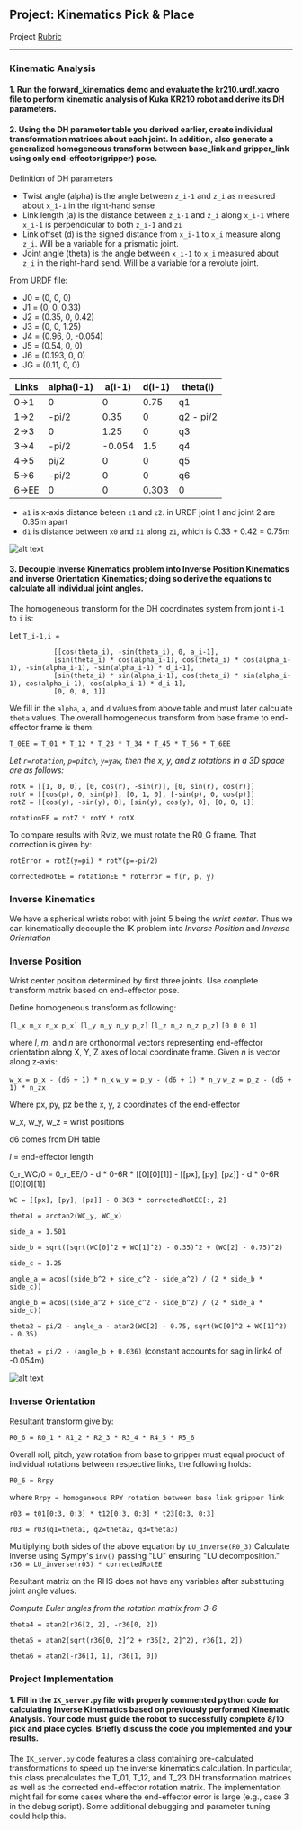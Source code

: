 ## Project: Kinematics Pick & Place

[//]: # (Image References)

[image1]: ./misc_images/dh_diagram.jpg
[image2]: ./misc_images/inverse-kinematics.png
[image3]: ./misc_images/misc2.png

Project [Rubric](https://review.udacity.com/#!/rubrics/972/view) 

---
### Kinematic Analysis
#### 1. Run the forward_kinematics demo and evaluate the kr210.urdf.xacro file to perform kinematic analysis of Kuka KR210 robot and derive its DH parameters.

#### 2. Using the DH parameter table you derived earlier, create individual transformation matrices about each joint. In addition, also generate a generalized homogeneous transform between base_link and gripper_link using only end-effector(gripper) pose.

Definition of DH parameters
- Twist angle (alpha) is the angle between `z_i-1` and `z_i` as measured about `x_i-1` in the right-hand sense
- Link length (a) is the distance between `z_i-1` and `z_i` along `x_i-1` where `x_i-1` is perpendicular to both `z_i-1` and `zi`
- Link offset (d) is the signed distance from `x_i-1` to `x_i` measure along `z_i`. Will be a variable for a prismatic joint.
- Joint angle (theta) is the angle between `x_i-1` to `x_i` measured about `z_i` in the right-hand send. Will be a variable for a revolute joint.

From URDF file:
- J0 = (0, 0, 0)
- J1 = (0, 0, 0.33)
- J2 = (0.35, 0, 0.42)
- J3 = (0, 0, 1.25)
- J4 = (0.96, 0, -0.054)
- J5 = (0.54, 0, 0)
- J6 = (0.193, 0, 0)
- JG = (0.11, 0, 0)


Links | alpha(i-1) | a(i-1) | d(i-1) | theta(i)
--- | --- | --- | --- | ---
0->1 | 0 | 0 | 0.75 | q1
1->2 | -pi/2 | 0.35 | 0 | q2 - pi/2
2->3 | 0 | 1.25 | 0 | q3
3->4 |  -pi/2 | -0.054 | 1.5 | q4
4->5 | pi/2 | 0 | 0 | q5
5->6 | -pi/2 | 0 | 0 | q6
6->EE | 0 | 0 | 0.303 | 0


- `a1` is x-axis distance beteen `z1` and `z2`. in URDF joint 1 and joint 2 are 0.35m apart
- `d1` is distance between `x0` and `x1` along `z1`, which is 0.33 + 0.42 = 0.75m

![alt text][image1]

#### 3. Decouple Inverse Kinematics problem into Inverse Position Kinematics and inverse Orientation Kinematics; doing so derive the equations to calculate all individual joint angles.

The homogeneous transform for the DH coordinates system from joint `i-1` to `i` is:

Let `T_i-1,i = `

               [[cos(theta_i), -sin(theta_i), 0, a_i-1], 
               [sin(theta_i) * cos(alpha_i-1), cos(theta_i) * cos(alpha_i-1), -sin(alpha_i-1), -sin(alpha_i-1) * d_i-1], 
               [sin(theta_i) * sin(alpha_i-1), cos(theta_i) * sin(alpha_i-1), cos(alpha_i-1), cos(alpha_i-1) * d_i-1], 
               [0, 0, 0, 1]]
               
We fill in the `alpha`, `a`, and `d` values from above table and must later calculate `theta` values.
The overall homogeneous transform from base frame to end-effector frame is them:               
 
              
`T_0EE = T_01 * T_12 * T_23 * T_34 * T_45 * T_56 * T_6EE`

*Let `r=rotation`, `p=pitch`, `y=yaw`, then the x, y, and z rotations in a 3D space are as follows:*

`rotX = [[1, 0, 0],
        [0, cos(r), -sin(r)],
        [0, sin(r), cos(r)]]`        
`rotY = [[cos(p), 0, sin(p)],
        [0, 1, 0],
        [-sin(p), 0, cos(p)]]`        
`rotZ = [[cos(y), -sin(y), 0],
        [sin(y), cos(y), 0],
        [0, 0, 1]]`
        
`rotationEE = rotZ * rotY * rotX`

To compare results with Rviz, we must rotate the R0_G frame. That correction is given by:

`rotError = rotZ(y=pi) * rotY(p=-pi/2)`

`correctedRotEE = rotationEE * rotError = f(r, p, y)`


### Inverse Kinematics

We have a spherical wrists robot with joint 5 being the *wrist center*.  Thus
we can kinematically decouple the IK problem into *Inverse Position* and *Inverse Orientation*

### Inverse Position

Wrist center position determined by first three joints. Use complete transform matrix based on 
end-effector pose.

Define homogeneous transform as following:

`[l_x m_x n_x p_x]`
`[l_y m_y n_y p_z]`
`[l_z m_z n_z p_z]`
`[0 0 0 1]`

where *l*, *m*, and *n* are orthonormal vectors representing end-effector orientation along
X, Y, Z axes of local coordinate frame. Given *n* is vector along z-axis:

`w_x = p_x - (d6 + 1) * n_x`
`w_y = p_y - (d6 + 1) * n_y`
`w_z = p_z - (d6 + 1) * n_zx`

Where px, py, pz be the x, y, z coordinates of the end-effector

w_x, w_y, w_z = wrist positions

d6 comes from DH table

*l* = end-effector length

0_r_WC/0 = 0_r_EE/0 - d * 0-6R * [[0][0][1]] - [[px], [py], [pz]] - d * 0-6R [[0][0][1]]

`WC = [[px], [py], [pz]] - 0.303 * correctedRotEE[:, 2]`

`theta1 = arctan2(WC_y, WC_x)`

`side_a = 1.501`

`side_b = sqrt((sqrt(WC[0]^2 + WC[1]^2) - 0.35)^2 + (WC[2] - 0.75)^2)`

`side_c = 1.25`

`angle_a = acos((side_b^2 + side_c^2 - side_a^2) / (2 * side_b * side_c))`
                
`angle_b = acos((side_a^2 + side_c^2 - side_b^2) / (2 * side_a * side_c))`

`theta2 = pi/2 - angle_a - atan2(WC[2] - 0.75, sqrt(WC[0]^2 + WC[1]^2) - 0.35)`

`theta3 = pi/2 - (angle_b + 0.036)` (constant accounts for sag in link4 of -0.054m)

![alt text][image2]

### Inverse Orientation

Resultant transform give by:

`R0_6 = R0_1 * R1_2 * R2_3 * R3_4 * R4_5 * R5_6`

Overall roll, pitch, yaw rotation from base to gripper must equal product of 
individual rotations between respective links, the following holds:

`R0_6 = Rrpy`

where `Rrpy = homogeneous RPY rotation between base link gripper link`

`r03 = t01[0:3, 0:3] * t12[0:3, 0:3] * t23[0:3, 0:3]`

`r03 = r03(q1=theta1, q2=theta2, q3=theta3)`

Multiplying both sides of the above equation by `LU_inverse(R0_3)`
Calculate inverse using Sympy's `inv()` passing "LU" ensuring "LU decomposition."
`r36 = LU_inverse(r03) * correctedRotEE`

Resultant matrix on the RHS does not have any variables after substituting joint angle values.

*Compute Euler angles from the rotation matrix from 3-6*

`theta4 = atan2(r36[2, 2], -r36[0, 2])`

`theta5 = atan2(sqrt(r36[0, 2]^2 + r36[2, 2]^2), r36[1, 2])`

`theta6 = atan2(-r36[1, 1], r36[1, 0])`


### Project Implementation

#### 1. Fill in the `IK_server.py` file with properly commented python code for calculating Inverse Kinematics based on previously performed Kinematic Analysis. Your code must guide the robot to successfully complete 8/10 pick and place cycles. Briefly discuss the code you implemented and your results. 

The `IK_server.py` code features a class containing pre-calculated transformations to speed up the inverse kinematics calculation. In particular, 
this class precalculates the T_01, T_12, and T_23 DH transformation matrices as well as the corrected end-effector rotation matrix.
The implementation might fail for some cases where the end-effector error is large (e.g., case 3 in the debug script). Some additional debugging and parameter
tuning could help this.  
